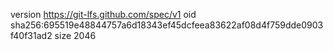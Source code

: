 version https://git-lfs.github.com/spec/v1
oid sha256:695519e48844757a6d18343ef45dcfeea83622af08d4f759dde0903f40f31ad2
size 2046
